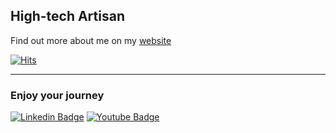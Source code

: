 ## High-tech Artisan

Find out more about me on my [website](https://www.francescovigni.com)

[![Hits](https://hits.seeyoufarm.com/api/count/incr/badge.svg?url=https%3A%2F%2Fgithub.com%2Fvignif%2Fhit-counter&count_bg=%2379C83D&title_bg=%23555555&icon=&icon_color=%23E7E7E7&title=hits&edge_flat=false)](https://hits.seeyoufarm.com)

---
### Enjoy your journey

<!-- ![cat](https://media.giphy.com/media/dpSWp2VoeBtYc/giphy.gif) -->


[![Linkedin Badge](https://img.shields.io/badge/-LinkedIn-blue?style=flat-square&logo=Linkedin&logoColor=white&link=https://www.linkedin.com/in/francesco-vigni/)](https://www.linkedin.com/in/francesco-vigni/)
[![Youtube Badge](https://img.shields.io/badge/-Youtube-red?style=flat-square&logo=Youtube&logoColor=white&link=https://https://youtu.be/Qo1YaVISLKU)](https://youtu.be/Qo1YaVISLKU) 

